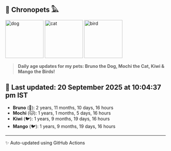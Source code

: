 ## 🐾 Chronopets 𓅓

<img src="https://media.giphy.com/media/3oriO0OEd9QIDdllqo/giphy.gif" width="120" height="120" alt="dog"> <img src="https://media.giphy.com/media/OmK8lulOMQ9XO/giphy.gif" width="120" height="120" alt="cat"> <img src="https://media.giphy.com/media/1dMNq7sH2v5i/giphy.gif" width="120" height="120" alt="bird"> 

> **Daily age updates for my pets: Bruno the Dog, Mochi the Cat, Kiwi & Mango the Birds!**

## 📅 Last updated: 20 September 2025 at 10:04:37 pm IST

- **Bruno** (🐶): 2 years, 11 months, 10 days, 16 hours
- **Mochi** (🐱): 1 years, 1 months, 5 days, 16 hours
- **Kiwi** (🐦): 1 years, 9 months, 19 days, 16 hours
- **Mango** (🐦): 1 years, 9 months, 19 days, 16 hours

---
✨ Auto-updated using GitHub Actions
